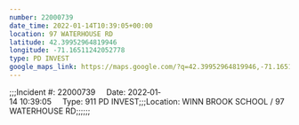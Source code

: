 ```yaml
---
number: 22000739
date_time: 2022-01-14T10:39:05+00:00
location: 97 WATERHOUSE RD
latitude: 42.39952964819946
longitude: -71.16511242052778
type: PD INVEST
google_maps_link: https://maps.google.com/?q=42.39952964819946,-71.16511242052778
---
```


;;;Incident #: 22000739     Date: 2022‐01‐14 10:39:05     Type: 911 PD INVEST;;;Location: WINN BROOK SCHOOL / 97 WATERHOUSE RD;;;;;;
